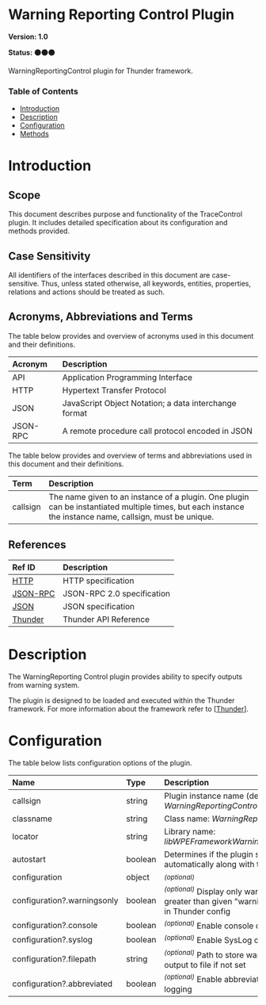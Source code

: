 <!-- Generated automatically, DO NOT EDIT! -->
<a name="head.WarningReporting_Control_Plugin"></a>
# Warning Reporting Control Plugin

**Version: 1.0**

**Status: :black_circle::black_circle::black_circle:**

WarningReportingControl plugin for Thunder framework.

### Table of Contents

- [Introduction](#head.Introduction)
- [Description](#head.Description)
- [Configuration](#head.Configuration)
- [Methods](#head.Methods)

<a name="head.Introduction"></a>
# Introduction

<a name="head.Scope"></a>
## Scope

This document describes purpose and functionality of the TraceControl plugin. It includes detailed specification about its configuration and methods provided.

<a name="head.Case_Sensitivity"></a>
## Case Sensitivity

All identifiers of the interfaces described in this document are case-sensitive. Thus, unless stated otherwise, all keywords, entities, properties, relations and actions should be treated as such.

<a name="head.Acronyms,_Abbreviations_and_Terms"></a>
## Acronyms, Abbreviations and Terms

The table below provides and overview of acronyms used in this document and their definitions.

| Acronym | Description |
| :-------- | :-------- |
| <a name="acronym.API">API</a> | Application Programming Interface |
| <a name="acronym.HTTP">HTTP</a> | Hypertext Transfer Protocol |
| <a name="acronym.JSON">JSON</a> | JavaScript Object Notation; a data interchange format |
| <a name="acronym.JSON-RPC">JSON-RPC</a> | A remote procedure call protocol encoded in JSON |

The table below provides and overview of terms and abbreviations used in this document and their definitions.

| Term | Description |
| :-------- | :-------- |
| <a name="term.callsign">callsign</a> | The name given to an instance of a plugin. One plugin can be instantiated multiple times, but each instance the instance name, callsign, must be unique. |

<a name="head.References"></a>
## References

| Ref ID | Description |
| :-------- | :-------- |
| <a name="ref.HTTP">[HTTP](http://www.w3.org/Protocols)</a> | HTTP specification |
| <a name="ref.JSON-RPC">[JSON-RPC](https://www.jsonrpc.org/specification)</a> | JSON-RPC 2.0 specification |
| <a name="ref.JSON">[JSON](http://www.json.org/)</a> | JSON specification |
| <a name="ref.Thunder">[Thunder](https://github.com/WebPlatformForEmbedded/Thunder/blob/master/doc/WPE%20-%20API%20-%20WPEFramework.docx)</a> | Thunder API Reference |

<a name="head.Description"></a>
# Description

The WarningReporting Control plugin provides ability to specify outputs from warning system.

The plugin is designed to be loaded and executed within the Thunder framework. For more information about the framework refer to [[Thunder](#ref.Thunder)].

<a name="head.Configuration"></a>
# Configuration

The table below lists configuration options of the plugin.

| Name | Type | Description |
| :-------- | :-------- | :-------- |
| callsign | string | Plugin instance name (default: *WarningReportingControl*) |
| classname | string | Class name: *WarningReportingControl* |
| locator | string | Library name: *libWPEFrameworkWarningReportingControl.so* |
| autostart | boolean | Determines if the plugin shall be started automatically along with the framework |
| configuration | object | <sup>*(optional)*</sup>  |
| configuration?.warningsonly | boolean | <sup>*(optional)*</sup> Display only warnings (if value is greater than given "warningbound" specified in Thunder config|
| configuration?.console | boolean | <sup>*(optional)*</sup> Enable console output|
| configuration?.syslog | boolean | <sup>*(optional)*</sup> Enable SysLog output |
| configuration?.filepath | string | <sup>*(optional)*</sup> Path to store warnings - do not output to file if not set |
| configuration?.abbreviated | boolean | <sup>*(optional)*</sup> Enable abbreviated information logging |


```

